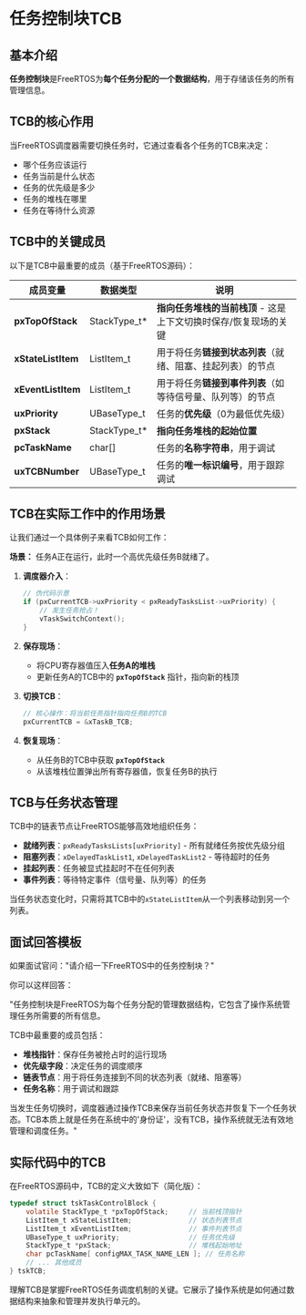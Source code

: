 # 任务控制块TCB

## 基本介绍

**任务控制块**是FreeRTOS为**每个任务分配的一个数据结构**，用于存储该任务的所有管理信息。



## TCB的核心作用

当FreeRTOS调度器需要切换任务时，它通过查看各个任务的TCB来决定：
- 哪个任务应该运行
- 任务当前是什么状态
- 任务的优先级是多少
- 任务的堆栈在哪里
- 任务在等待什么资源



## TCB中的关键成员

以下是TCB中最重要的成员（基于FreeRTOS源码）：

| 成员变量           | 数据类型     | 说明                                                         |
| ------------------ | ------------ | ------------------------------------------------------------ |
| **pxTopOfStack**   | StackType_t* | **指向任务堆栈的当前栈顶** - 这是上下文切换时保存/恢复现场的关键 |
| **xStateListItem** | ListItem_t   | 用于将任务**链接到状态列表**（就绪、阻塞、挂起列表）的节点   |
| **xEventListItem** | ListItem_t   | 用于将任务**链接到事件列表**（如等待信号量、队列等）的节点   |
| **uxPriority**     | UBaseType_t  | 任务的**优先级**（0为最低优先级）                            |
| **pxStack**        | StackType_t* | **指向任务堆栈的起始位置**                                   |
| **pcTaskName**     | char[]       | 任务的**名称字符串**，用于调试                               |
| **uxTCBNumber**    | UBaseType_t  | 任务的**唯一标识编号**，用于跟踪调试                         |



## TCB在实际工作中的作用场景

让我们通过一个具体例子来看TCB如何工作：

**场景：** 任务A正在运行，此时一个高优先级任务B就绪了。

1. **调度器介入**：
   ```c
   // 伪代码示意
   if (pxCurrentTCB->uxPriority < pxReadyTasksList->uxPriority) {
       // 发生任务抢占！
       vTaskSwitchContext();
   }
   ```

2. **保存现场**：
   - 将CPU寄存器值压入**任务A的堆栈**
   - 更新任务A的TCB中的 **`pxTopOfStack`** 指针，指向新的栈顶

3. **切换TCB**：
   ```c
   // 核心操作：将当前任务指针指向任务B的TCB
   pxCurrentTCB = &xTaskB_TCB;
   ```

4. **恢复现场**：
   - 从任务B的TCB中获取 **`pxTopOfStack`**
   - 从该堆栈位置弹出所有寄存器值，恢复任务B的执行



## TCB与任务状态管理

TCB中的链表节点让FreeRTOS能够高效地组织任务：

- **就绪列表**：`pxReadyTasksLists[uxPriority]` - 所有就绪任务按优先级分组
- **阻塞列表**：`xDelayedTaskList1`, `xDelayedTaskList2` - 等待超时的任务  
- **挂起列表**：任务被显式挂起时不在任何列表
- **事件列表**：等待特定事件（信号量、队列等）的任务

当任务状态变化时，只需将其TCB中的`xStateListItem`从一个列表移动到另一个列表。



## 面试回答模板

如果面试官问："请介绍一下FreeRTOS中的任务控制块？"

你可以这样回答：

"任务控制块是FreeRTOS为每个任务分配的管理数据结构，它包含了操作系统管理任务所需要的所有信息。

TCB中最重要的成员包括：
- **堆栈指针**：保存任务被抢占时的运行现场
- **优先级字段**：决定任务的调度顺序  
- **链表节点**：用于将任务连接到不同的状态列表（就绪、阻塞等）
- **任务名称**：用于调试和跟踪

当发生任务切换时，调度器通过操作TCB来保存当前任务状态并恢复下一个任务状态。TCB本质上就是任务在系统中的'身份证'，没有TCB，操作系统就无法有效地管理和调度任务。"



## 实际代码中的TCB

在FreeRTOS源码中，TCB的定义大致如下（简化版）：
```c
typedef struct tskTaskControlBlock {
    volatile StackType_t *pxTopOfStack;     // 当前栈顶指针
    ListItem_t xStateListItem;              // 状态列表节点
    ListItem_t xEventListItem;              // 事件列表节点
    UBaseType_t uxPriority;                 // 任务优先级
    StackType_t *pxStack;                   // 堆栈起始地址
    char pcTaskName[ configMAX_TASK_NAME_LEN ]; // 任务名称
    // ... 其他成员
} tskTCB;
```

理解TCB是掌握FreeRTOS任务调度机制的关键。它展示了操作系统是如何通过数据结构来抽象和管理并发执行单元的。